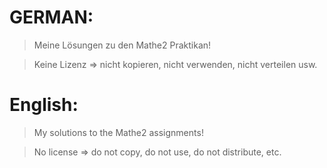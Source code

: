 # GERMAN:

> Meine Lösungen zu den Mathe2 Praktikan!

> Keine Lizenz => nicht kopieren, nicht verwenden, nicht verteilen usw.



# English:

> My solutions to the Mathe2 assignments!

> No license => do not copy, do not use, do not distribute, etc.
